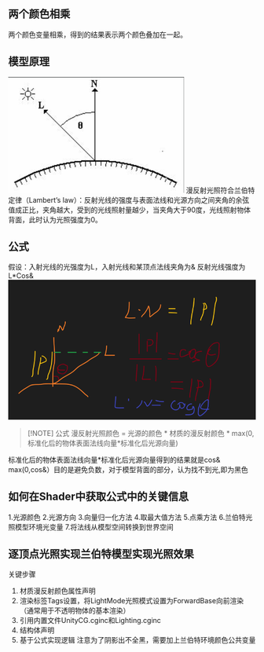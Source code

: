 ## 两个颜色相乘
两个颜色变量相乘，得到的结果表示两个颜色叠加在一起。
## 模型原理
![](../../../../img/beishang20250228155431490.png)
漫反射光照符合兰伯特定律（Lambert’s law）：反射光线的强度与表面法线和光源方向之间夹角的余弦值成正比，夹角越大，受到的光线照射量越少，当夹角大于90度，光线照射物体背面，此时认为光照强度为0。
## 公式
假设：入射光线的光强度为L，入射光线和某顶点法线夹角为&
反射光线强度为L\*Cos&
![](../../../../img/beishang20250228161631912.png)

> [!NOTE] 公式
>  漫反射光照颜色 = 光源的颜色 \* 材质的漫反射颜色 * max(0,标准化后的物体表面法线向量\*标准化后光源向量)

标准化后的物体表面法线向量\*标准化后光源向量得到的结果就是cos&
max(0,cos&）目的是避免负数，对于模型背面的部分，认为找不到光,即为黑色

## 如何在Shader中获取公式中的关键信息
1.光源颜色
2.光源方向
3.向量归一化方法
4.取最大值方法
5.点乘方法
6.兰伯特光照模型环境光变量
7.将法线从模型空间转换到世界空间

## 逐顶点光照实现兰伯特模型实现光照效果
关键步骤
1. 材质漫反射颜色属性声明
2. 渲染标签Tags设置，将LightMode光照模式设置为ForwardBase向前渲染（通常用于不透明物体的基本渲染）
3. 引用内置文件UnityCG.cginc和Lighting.cginc
4. 结构体声明
5. 基于公式实现逻辑
注意为了阴影出不全黑，需要加上兰伯特环境颜色公共变量
 
